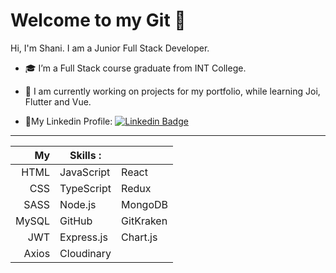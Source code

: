 # Welcome to my Git :wave:


Hi, I'm Shani. I am a Junior Full Stack Developer.

- :mortar_board: I’m a Full Stack course graduate from INT College.

- :seedling: I am currently working on projects for my portfolio, while learning Joi, Flutter and Vue. 

- :link:My Linkedin Profile: [![Linkedin Badge](https://img.shields.io/badge/-kakbar-blue?style=flat&logo=Linkedin&logoColor=white)](https://www.linkedin.com/in/shani-rom-0a8b3a242/)



***



|   My    |  Skills :    |             |
|--------:|--------------|--------------|
|HTML     | JavaScript   | React        |
|CSS      | TypeScript   | Redux        |
|SASS     | Node.js      | MongoDB      |
|MySQL    | GitHub       | GitKraken    |
|JWT      | Express.js   | Chart.js     |
|Axios    | Cloudinary   |      




